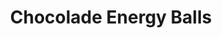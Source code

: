 ---
title: Chocolade Energy Balls
description: Gezonde energieballen met cacao en dadels
image: https://images.unsplash.com/photo-1604329760661-e71dc83f8f26
categories: [Snacks, Vegetarisch]
tijd: 20
portions: 15
ingredients:
  - 200g dadels
  - 100g amandelen
  - 50g rauwe cacao
  - 2 el chiazaad
  - 1 el kokosolie
  - 1 tl vanille extract
  - Snufje zeezout
  - Voor coating:
  - Cacaopoeder
  - Kokosrasp
  - Gehakte noten
instructions:
  - Week de dadels 15 minuten in heet water.
  - Maal de amandelen fijn in een keukenmachine.
  - Voeg uitgelekte dadels en overige ingrediënten toe.
  - Maal tot een plakkerig deeg.
  - Vorm 15 balletjes.
  - Rol door verschillende coatings.
  - Bewaar in de koelkast.
---